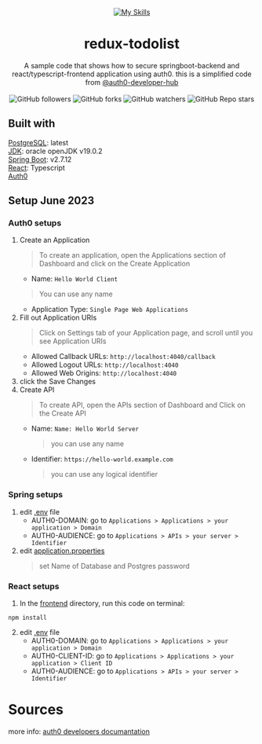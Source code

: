 <div align="center">
   
   [![My Skills](https://skillicons.dev/icons?i=react,css,redux)](https://skillicons.dev)
   # redux-todolist
   A sample code that shows how to secure springboot-backend and react/typescript-frontend application using auth0.
   this is a simplified code from 
   [@auth0-developer-hub](https://github.com/auth0-developer-hub)
   <br/>
   <br/>
   ![GitHub followers](https://img.shields.io/github/followers/errixed)
   ![GitHub forks](https://img.shields.io/github/forks/errixed/auth0-springboot-security)
   ![GitHub watchers](https://img.shields.io/github/watchers/errixed/auth0-springboot-security)
   ![GitHub Repo stars](https://img.shields.io/github/stars/errixed/auth0-springboot-security)
   
</div>

## Built with
[PostgreSQL](https://www.postgresql.org/): latest
<br/>
[JDK](https://www.oracle.com/java/technologies/javase/jdk19-archive-downloads.html): oracle openJDK v19.0.2
<br/>
[Spring Boot](https://spring.io/projects/spring-boot): v2.7.12
<br/>
[React](https://react.dev/): Typescript
<br/>
<a href="https://auth0.com">Auth0<a/>
## Setup June 2023
### Auth0 setups
1. Create an Application
   > To create an application, open the Applications section of Dashboard and click on the Create Application
   * Name: `Hello World Client`
   > You can use any name
   * Application Type: `Single Page Web Applications`
2. Fill out Application URIs
   > Click on Settings tab of your Application page, and scroll until you see Application URIs
   * Allowed Callback URLs: `http://localhost:4040/callback`
   * Allowed Logout URLs: `http://localhost:4040`
   * Allowed Web Origins: `http://localhost:4040`
3. click the Save Changes
4. Create API
   > To create API, open the APIs section of Dashboard and Click on the Create API
   * Name: `Name: Hello World Server`
     > you can use any name
   * Identifier: `https://hello-world.example.com`
     > you can use any logical identifier
### Spring setups
1. edit [.env](https://github.com/errixed/auth0-spring-reactTS-security/blob/main/backend/.env) file
   * AUTH0-DOMAIN: go to `Applications > Applications > your application > Domain`
   * AUTH0-AUDIENCE: go to `Applications > APIs > your server > Identifier`
2. edit [application.properties](https://github.com/errixed/auth0-spring-reactTS-security/blob/main/backend/src/main/resources/application.properties)
   > set Name of Database and Postgres password
### React setups
1. In the [frontend](https://github.com/errixed/auth0-spring-reactTS-security/tree/main/frontend) directory, run this code on terminal:
```
npm install
```
2. edit [.env](https://github.com/errixed/auth0-spring-reactTS-security/blob/main/frontend/.env) file
   * AUTH0-DOMAIN: go to `Applications > Applications > your application > Domain`
   * AUTH0-CLIENT-ID: go to `Applications > Applications > your application > Client ID`
   * AUTH0-AUDIENCE: go to `Applications > APIs > your server > Identifier`
# Sources
more info: [auth0 developers documantation](https://developer.auth0.com/resources/code-samples/full-stack/hello-world/basic-role-based-access-control/spa/react-javascript/spring-java#quick-auth-0-set-up) 
